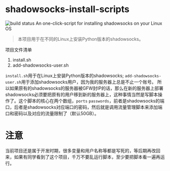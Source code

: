 # shadowsocks-install-scripts
![build status](https://travis-ci.org/jsycdut/shadowsocks-install-scripts.svg?branch=master)
An one-click-script for installing shadowsocks on your Linux OS

> 本项目用于在不同的Linux上安装Python版本的shadowsocks。

项目文件清单

1. install.sh
2. add-shadowsocks-user.sh

`install.sh`用于在Linux上安装Python版本的shadowsocks;
`add-shadowsocks-user.sh`用于添加shadowsocks用户，因为我的服务器上总是不止一个账号。
所以如果原有的shadowsocks的服务器被GFW封IP的话，那么在新的服务器上部署shadowsocks必须要把原有的用户移到新的服务器上，这种事情当然是写脚本操作了。这个脚本的核心在两个数组，`ports` `passwords`，前者是shadowsocks的端口，后者是shadowsocks对应端口的密码，然后就是调用流量管理脚本来添加端口和密码以及对应的流量限制了（默认50GB）。

# 注意

当前项目还是属于开发时期，很多变量和用户名称等都是写死的，等后期再改回来，如果有同学看到了这个项目，千万不要乱运行脚本，至少要把脚本看一遍再运行。

